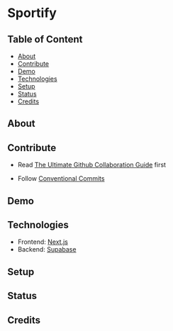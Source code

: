 # Sportify

## Table of Content

-   [About](#about)
-   [Contribute](#contribute)
-   [Demo](#demo)
-   [Technologies](#technologies)
-   [Setup](#setup)
-   [Status](#status)
-   [Credits](#credits)

## About

## Contribute

-   Read [The Ultimate Github Collaboration Guide](https://medium.com/@jonathanmines/the-ultimate-github-collaboration-guide-df816e98fb67) first

-   Follow [Conventional Commits](https://www.conventionalcommits.org/en/v1.0.0/)

## Demo

## Technologies

-   Frontend: [Next.js](https://nextjs.org/)
-   Backend: [Supabase](https://supabase.com/)

## Setup

## Status

## Credits